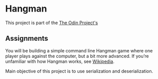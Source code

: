 # Hangman

This project is part of the [The Odin Project's](https://www.theodinproject.com/paths/full-stack-ruby-on-rails/courses/ruby-programming/lessons/hangman)

## Assignments

You will be building a simple command line Hangman game where one player plays against the computer, but a bit more advanced. If you’re unfamiliar with how Hangman works, see [Wikipedia](<https://en.wikipedia.org/wiki/Hangman_(game)>).

Main objective of this project is to use serialization and deserialization.
